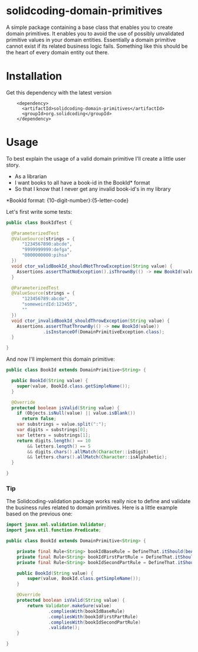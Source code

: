 # solidcoding-domain-primitives
A simple package containing a base class that enables you to create domain primitives.
It enables you to avoid the use of possibly unvalidated primitive values in your domain entities. Essentially a domain primitive cannot exist if its related business logic fails.
Something like this should be the heart of every domain entity out there.

# Installation

Get this dependency with the latest version
```
    <dependency>
      <artifactId>solidcoding-domain-primitives</artifactId>
      <groupId>org.solidcoding</groupId>
    </dependency>
```
# Usage

To best explain the usage of a valid domain primitive I'll create a little user story.

- As a librarian
- I want books to all have a book-id in the BookId* format
- So that I know that I never get any invalid book-id's in my library

*BookId format: {10-digit-number}:{5-letter-code}

Let's first write some tests:
```java
public class BookIdTest {

  @ParameterizedTest
  @ValueSource(strings = {
      "1234567890:abcde",
      "9999999999:defga",
      "0000000000:pihsa"
  })
  void ctor_validBookId_shouldNotThrowException(String value) {
    Assertions.assertThatNoException().isThrownBy(() -> new BookId(value));
  }

  @ParameterizedTest
  @ValueSource(strings = {
      "123456789:abcde",
      "someweirdId:123455",
      ""
  })
  void ctor_invalidBookId_shouldThrowException(String value) {
    Assertions.assertThatThrownBy(() -> new BookId(value))
              .isInstanceOf(DomainPrimitiveException.class);
  }

}
```

And now I'll implement this domain primitive:
```java
public class BookId extends DomainPrimitive<String> {

  public BookId(String value) {
    super(value, BookId.class.getSimpleName());
  }

  @Override
  protected boolean isValid(String value) {
    if (Objects.isNull(value) || value.isBlank())
      return false;  
    var substrings = value.split(":");
    var digits = substrings[0];
    var letters = substrings[1];
    return digits.length() == 10
        && letters.length() == 5
        && digits.chars().allMatch(Character::isDigit)
        && letters.chars().allMatch(Character::isAlphabetic);
  }

}
```
### Tip
The Solidcoding-validation package works really nice to define and validate the business rules related to domain primitives. Here is a little example based on the previous one:

```java
import javax.xml.validation.Validator;
import java.util.function.Predicate;

public class BookId extends DomainPrimitive<String> {

    private final Rule<String> bookIdBaseRule = DefineThat.itShould(beAStringWithLength(16).containing(":"));
    private final Rule<String> bookIdFirstPartRule = DefineThat.itShould(beNumeric(10));
    private final Rule<String> bookIdSecondPartRule = DefineThat.itShould(beAlphabetic(5));

    public BookId(String value) {
        super(value, BookId.class.getSimpleName());
    }

    @Override
    protected boolean isValid(String value) {
        return Validator.makeSure(value)
                .compliesWith(bookIdBaseRule)
                .compliesWith(bookIdFirstPartRule)
                .compliesWith(bookIdSecondPartRule)
                .validate();
    }

}
```

